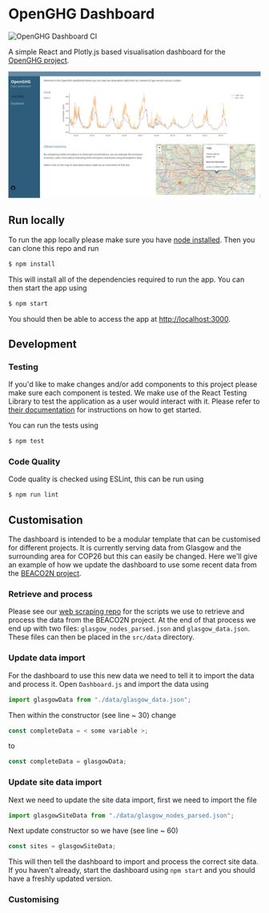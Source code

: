 # OpenGHG Dashboard

![OpenGHG Dashboard CI](https://github.com/openghg/dashboard/workflows/OpenGHG%20Dashboard%20CI/badge.svg)

A simple React and Plotly.js based visualisation dashboard for the [OpenGHG project](https://openghg.org/).

![Screenshot of app](./img/dashboard_20210825.jpg?raw=true)

## Run locally

To run the app locally please make sure you have [node installed](https://nodejs.org/en/). Then you can clone this repo and run

```bash
$ npm install
```

This will install all of the dependencies required to run the app. You can then start the app using

```bash
$ npm start
```

You should then be able to access the app at [http://localhost:3000](http://localhost:3000).

## Development

### Testing

If you'd like to make changes and/or add components to this project please make sure each component is tested. We make use
of the React Testing Library to test the application as a user would interact with it. Please refer to [their documentation](https://testing-library.com/docs/react-testing-library/intro/) for instructions on how to get started.

You can run the tests using

```bash
$ npm test
```

### Code Quality

Code quality is checked using ESLint, this can be run using

```bash
$ npm run lint
```

## Customisation

The dashboard is intended to be a modular template that can be customised for different projects. It is currently serving data from Glasgow and the surrounding area for COP26 but this can easily be changed. Here we'll give an example of how we update the dashboard to use some recent data from the [BEACO2N project](http://beacon.berkeley.edu/about/).

### Retrieve and process

Please see our [web scraping repo](https://github.com/openghg/web-scrape) for the scripts we use to retrieve and process the data from the BEACO2N project. At the end of that process we end up with two files: `glasgow_nodes_parsed.json` and `glasgow_data.json`. These files can then be placed in the
`src/data` directory.

### Update data import

For the dashboard to use this new data we need to tell it to import the data and process it. Open `Dashboard.js` and import the data using

```javascript
import glasgowData from "./data/glasgow_data.json";
```

Then within the constructor (see line ~ 30) change

```javascript
const completeData = < some variable >;
```

to

```javascript
const completeData = glasgowData;
```

### Update site data import

Next we need to update the site data import, first we need to import the file

```javascript
import glasgowSiteData from "./data/glasgow_nodes_parsed.json";
```

Next update constructor so we have (see line ~ 60)

```javascript
const sites = glasgowSiteData;
```

This will then tell the dashboard to import and process the correct site data. If you haven't already, start the dashboard using `npm start` and you should have a freshly updated version.


### Customising 
